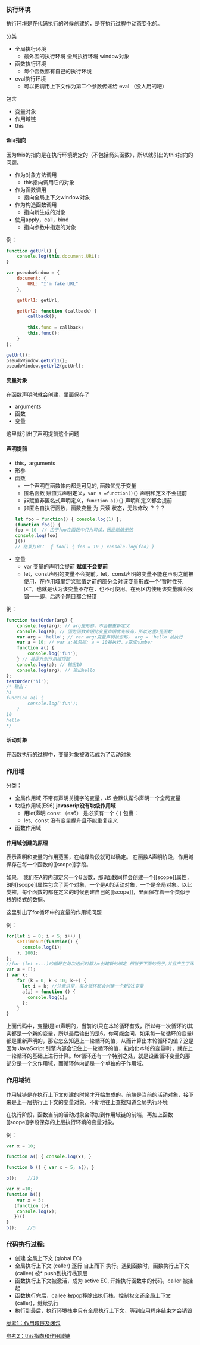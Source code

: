 ### 执行环境
执行环境是在代码执行的时候创建的，是在执行过程中动态变化的。

分类
* 全局执行环境 
    * 最外围的执行环境 全局执行环境 window对象
* 函数执行环境
    * 每个函数都有自己的执行环境
* eval执行环境 
    * 可以把调用上下文作为第二个参数传递给 eval （没人用的吧）

包含
* 变量对象 
* 作用域链
* this

#### this指向
因为this的指向是在执行环境确定的（不包括箭头函数），所以就引出的this指向的问题。

* 作为对象方法调用
    * this指向调用它的对象
* 作为函数调用
    * 指向全局上下文window对象
* 作为构造函数调用
    * 指向新生成的对象
* 使用apply，call，bind
    * 指向参数中指定的对象

例：
```js
function getUrl() {
    console.log(this.document.URL);
}

var pseudoWindow = {
    document: {
        URL: "I'm fake URL"
    },

    getUrl1: getUrl,

    getUrl2: function (callback) {
        callback();
        
        this.func = callback;
        this.func();
    }
};

getUrl();
pseudoWindow.getUrl1();
pseudoWindow.getUrl2(getUrl);
```

#### 变量对象
在函数声明时就会创建，里面保存了
* arguments
* 函数
* 变量

这里就引出了声明提前这个问题
#### 声明提前
* this，arguments
* 形参
* 函数
    * 一个声明在函数体内都是可见的, 函数优先于变量
    * 匿名函数 赋值式声明定义，`var a =function(){}` 声明和定义不会提前
    * 非赋值非匿名式声明定义，`function a(){}` 声明和定义都会提前
    * 非匿名自执行函数，函数变量 为 只读 状态，无法修改 ？？？
    ```js
    let foo = function() { console.log(1) };
    (function foo() {
    foo = 10  // 由于foo在函数中只为可读，因此赋值无效
    console.log(foo)
    }())    
    // 结果打印：  ƒ foo() { foo = 10 ; console.log(foo) }
    ```
* 变量
    * var 变量的声明会提前 **赋值不会提前**
     * let，const声明的变量不会提前。let，const声明的变量不能在声明之前被使用，在作用域里定义赋值之前的部分会对该变量形成一个“暂时性死区”，也就是认为该变量不存在，也不可使用。在死区内使用该变量就会报错——即，后两个题目都会报错
       
例：
```js
function testOrder(arg) {
    console.log(arg); // arg是形参，不会被重新定义
    console.log(a); // 因为函数声明比变量声明优先级高，所以这里a是函数
    var arg = 'hello'; // var arg;变量声明被忽略， arg = 'hello'被执行
    var a = 10; // var a;被忽视; a = 10被执行，a变成number
    function a() {
        console.log('fun');
    } // 被提升到作用域顶部
    console.log(a); // 输出10
    console.log(arg); // 输出hello
}; 
testOrder('hi');
/* 输出：
hi 
function a() {
        console.log('fun');
    }
10 
hello 
*/
```

#### 活动对象
在函数执行的过程中，变量对象被激活成为了活动对象


### 作用域

分类：
* 全局作用域 不带有声明关键字的变量，JS 会默认帮你声明一个全局变量
* 块级作用域(ES6) **javascrip没有块级作用域**
    * 用let声明 const （es6） 是必须有一个 { } 包裹：
    * let、const 没有变量提升且不能重复定义
* 函数作用域

#### 作用域创建的原理
表示声明和变量的作用范围，在编译阶段就可以确定。
在函数A声明阶段，作用域保存在每一个函数的\[\[scope\]\]字段。

如果， 我们在A的内部定义一个B函数，那B函数同样会创建一个\[\[scope\]\]属性，B的\[\[scope\]\]属性包含了两个对象，一个是A的活动对象，一个是全局对象。以此类摧，每个函数的都在定义的时候创建自己的\[\[scope\]\]，里面保存着一个类似于栈的格式的数据。


这里引出了for循环中的变量的作用域问题

例：
```js
for(let i = 0; i < 5; i++) {
    setTimeout(function() {
      console.log(i);
    }, 200);
};
//for (let x...)的循环在每次迭代时都为x创建新的绑定 相当于下面的例子,并且产生了闭包
var a = [];
{ var k;
    for (k = 0; k < 10; k++) {
      let i = k; //注意这里，每次循环都会创建一个新的i变量
      a[i] = function () {
        console.log(i);
      };
    }
}
```
上面代码中，变量i是let声明的，当前的i只在本轮循环有效，所以每一次循环的i其实都是一个新的变量，所以最后输出的是6。你可能会问，如果每一轮循环的变量i都是重新声明的，那它怎么知道上一轮循环的值，从而计算出本轮循环的值？这是因为 JavaScript 引擎内部会记住上一轮循环的值，初始化本轮的变量i时，就在上一轮循环的基础上进行计算。for循环还有一个特别之处，就是设置循环变量的那部分是一个父作用域，而循环体内部是一个单独的子作用域。


### 作用域链
作用域链是在执行上下文创建的时候才开始生成的。前端是当前的活动对象，接下来是上一层执行上下文的变量对象，不断地往上查找知道全局执行环境

在执行阶段，函数当前的活动对象会添加到作用域链的前端，再加上函数\[\[scope\]\]字段保存的上层执行环境的变量对象。

例：
```js
var x = 10;

function a() { console.log(x); }

function b () { var x = 5; a(); }

b();    //10

var x =10;
function b(){
    var x = 5;
   (function (){
    console.log(x);
   })()
}
b();    //5

```

### 代码执行过程:
* 创建 全局上下文 (global EC)
* 全局执行上下文 (caller) 逐行 自上而下 执行。遇到函数时，函数执行上下文 (callee) 被* push到执行栈顶层
* 函数执行上下文被激活，成为 active EC, 开始执行函数中的代码，caller 被挂起
* 函数执行完后，callee 被pop移除出执行栈，控制权交还全局上下文 (caller)，继续执行
* 执行到最后，执行环境栈中只有全局执行上下文，等到应用程序结束才会销毁


[参考1：作用域链及闭包](https://segmentfault.com/a/1190000013090560)

[参考2：this指向和作用域链](https://www.ibm.com/developerworks/cn/web/1207_wangqf_jsthis/index.html)
